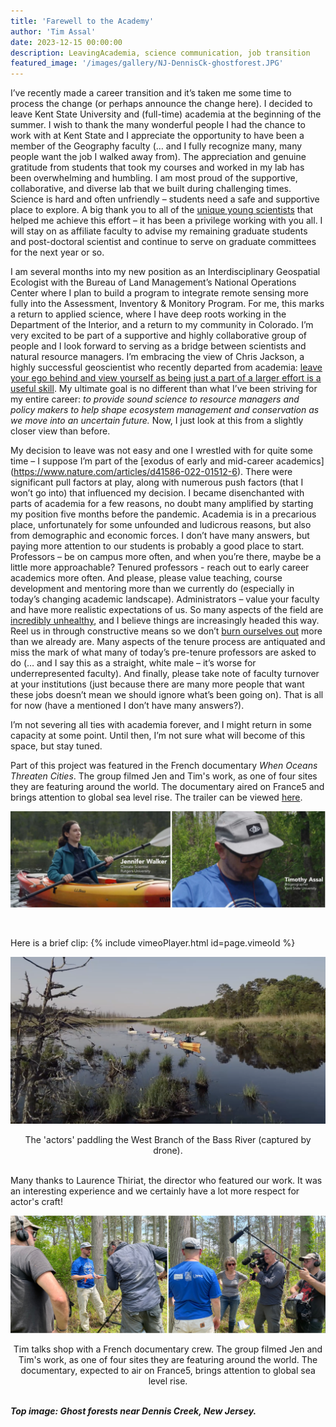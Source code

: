 ```yaml
---
title: 'Farewell to the Academy'
author: 'Tim Assal'
date: 2023-12-15 00:00:00
description: LeavingAcademia, science communication, job transition 
featured_image: '/images/gallery/NJ-DennisCk-ghostforest.JPG'
---
```


I’ve recently made a career transition and it’s taken me some time to process the change (or perhaps announce the change here). I decided to leave Kent State University and (full-time) academia at the beginning of the summer. I wish to thank the many wonderful people I had the chance to work with at Kent State and I appreciate the opportunity to have been a member of the Geography faculty (… and I fully recognize many, many people want the job I walked away from). The appreciation and genuine gratitude from students that took my courses and worked in my lab has been overwhelming and humbling. I am most proud of the supportive, collaborative, and diverse lab that we built during challenging times. Science is hard and often unfriendly – students need a safe and supportive place to explore. A big thank you to all of the [unique young scientists](https://assallab.org/people) that helped me achieve this effort – it has been a privilege working with you all. I will stay on as affiliate faculty to advise my remaining graduate students and post-doctoral scientist and continue to serve on graduate committees for the next year or so.    

I am several months into my new position as an Interdisciplinary Geospatial Ecologist with the Bureau of Land Management’s National Operations Center where I plan to build a program to integrate remote sensing more fully into the Assessment, Inventory & Monitory Program. For me, this marks a return to applied science, where I have deep roots working in the Department of the Interior, and a return to my community in Colorado. I’m very excited to be part of a supportive and highly collaborative group of people and I look forward to serving as a bridge between scientists and natural resource managers. I’m embracing the view of Chris Jackson, a highly successful geoscientist who recently departed from academia: [leave your ego behind and view yourself as being just a part of a larger effort is a useful skill](https://www.nature.com/articles/d41586-023-03484-7). My ultimate goal is no different than what I’ve been striving for my entire career: *to provide sound science to resource managers and policy makers to help shape ecosystem management and conservation as we move into an uncertain future.* Now, I just look at this from a slightly closer view than before. 

My decision to leave was not easy and one I wrestled with for quite some time – I suppose I’m part of the [exodus of early and mid-career academics] (https://www.nature.com/articles/d41586-022-01512-6). There were significant pull factors at play, along with numerous push factors (that I won’t go into) that influenced my decision. I became disenchanted with parts of academia for a few reasons, no doubt many amplified by starting my position five months before the pandemic. Academia is in a precarious place, unfortunately for some unfounded and ludicrous reasons, but also from demographic and economic forces. I don’t have many answers, but paying more attention to our students is probably a good place to start. Professors – be on campus more often, and when you’re there, maybe be a little more approachable? Tenured professors - reach out to early career academics more often. And please, please value teaching, course development and mentoring more than we currently do (especially in today’s changing academic landscape). Administrators – value your faculty and have more realistic expectations of us. So many aspects of the field are [incredibly unhealthy](https://academicmatters.ca/mental-health-in-academia-the-challenges-faculty-face-predate-the-pandemic-and-require-systemic-solutions/), and I believe things are increasingly headed this way. Reel us in through constructive means so we don’t [burn ourselves out](https://www.nature.com/articles/d41586-023-00633-w) more than we already are. Many aspects of the tenure process are antiquated and miss the mark of what many of today’s pre-tenure professors are asked to do (… and I say this as a straight, white male – it’s worse for underrepresented faculty). And finally, please take note of faculty turnover at your institutions (just because there are many more people that want these jobs doesn’t mean we should ignore what’s been going on). That is all for now (have a mentioned I don’t have many answers?).

I’m not severing all ties with academia forever, and I might return in some capacity at some point. Until then, I’m not sure what will become of this space, but stay tuned. 






Part of this project was featured in the French documentary *When Oceans Threaten Cities*. The group filmed Jen and Tim's work, as one of four sites they are featuring around the world. The documentary aired on France5 and brings attention to global sea level rise. The trailer can be viewed [here](https://www.c21media.net/screenings/terranoa/when-oceans-threaten-cities/19653/).

<p align="center">
  <img alt="wgfd-crew" src="/images/blog/interview2.jpg">
</p> 
<center></center>
<br>

Here is a brief clip:
{% include vimeoPlayer.html id=page.vimeoId %}

<p align="center">
  <img alt="wgfd-crew" src="/images/blog/NJDocumentary-ss1.png">
</p> 
<center>The 'actors' paddling the West Branch of the Bass River (captured by drone).</center>
<br>

Many thanks to Laurence Thiriat, the director who featured our work. It was an interesting experience and we certainly have a lot more respect for actor's craft!

<p align="center">
  <img alt="wgfd-crew" src="/images/gallery/NJ-Tim-interview.jpg">
</p> 
<center>Tim talks shop with a French documentary crew. The group filmed Jen and Tim's work, as one of four sites they are featuring around the world. The documentary, expected to air on France5, brings attention to global sea level rise.</center>
<br>


***Top image: Ghost forests near Dennis Creek, New Jersey.***
